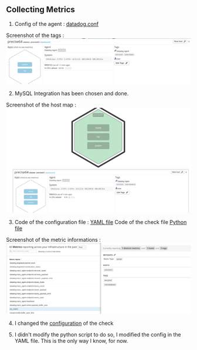 ## Collecting Metrics
1) Config of the agent : [datadog.conf](dd-agent/datadog.conf)

Screenshot of the tags : ![alt text](screenshots/tags.png "Tags")

2) MySQL Integration has been chosen and done.

Screenshot of the host map : ![alt text](screenshots/host_map_sql.png "Host Map")

3) Code of the configuration file : [YAML file](dd-agent/conf.d/my_check.yaml)
Code of the check file [Python file](dd-agent/checks.d/my_check.py)

Screenshot of the metric informations : ![alt text](screenshots/my_metric_definition.png "my_metric")

4) I changed the [configuration](dd-agent/conf.d/my_check.yaml) of the check

5) I didn't modify the python script to do so, I modified the config in the YAML file. This is the only way I know, for now.
